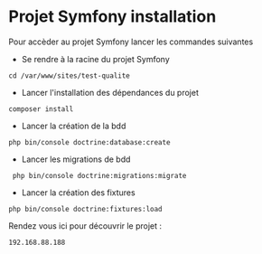 # Projet Symfony installation

Pour accèder au projet Symfony lancer les commandes suivantes

- Se rendre à la racine du projet Symfony

```shell
cd /var/www/sites/test-qualite
```
  
- Lancer l'installation des dépendances du projet

```shell
composer install
```

- Lancer la création de la bdd

```shell
php bin/console doctrine:database:create
```

- Lancer les migrations de bdd

```shell
 php bin/console doctrine:migrations:migrate
```

- Lancer la création des fixtures

```shell
php bin/console doctrine:fixtures:load
```

Rendez vous ici pour découvrir le projet : 
```
192.168.88.188
```